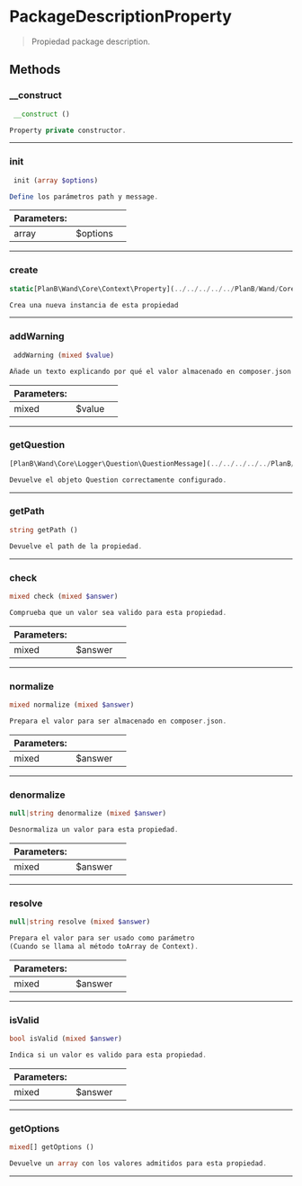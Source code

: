
                                                                                                                                            
    
# PackageDescriptionProperty


> Propiedad package description.
>
> 








## Methods

### __construct
``` php
 __construct ()

Property private constructor.

```


---


### init
``` php
 init (array $options)

Define los parámetros path y message.

```

|Parameters: | | |
| --- | --- | --- |
|array |$options |  |

---


### create
``` php
static[PlanB\Wand\Core\Context\Property](../../../../../PlanB/Wand/Core/Context/Property.md) create ()

Crea una nueva instancia de esta propiedad

```


---


### addWarning
``` php
 addWarning (mixed $value)

Añade un texto explicando por qué el valor almacenado en composer.json no es correcto.

```

|Parameters: | | |
| --- | --- | --- |
|mixed |$value |  |

---


### getQuestion
``` php
[PlanB\Wand\Core\Logger\Question\QuestionMessage](../../../../../PlanB/Wand/Core/Logger/Question/QuestionMessage.md) getQuestion ()

Devuelve el objeto Question correctamente configurado.

```


---


### getPath
``` php
string getPath ()

Devuelve el path de la propiedad.

```


---


### check
``` php
mixed check (mixed $answer)

Comprueba que un valor sea valido para esta propiedad.

```

|Parameters: | | |
| --- | --- | --- |
|mixed |$answer |  |

---


### normalize
``` php
mixed normalize (mixed $answer)

Prepara el valor para ser almacenado en composer.json.

```

|Parameters: | | |
| --- | --- | --- |
|mixed |$answer |  |

---


### denormalize
``` php
null|string denormalize (mixed $answer)

Desnormaliza un valor para esta propiedad.

```

|Parameters: | | |
| --- | --- | --- |
|mixed |$answer |  |

---


### resolve
``` php
null|string resolve (mixed $answer)

Prepara el valor para ser usado como parámetro
(Cuando se llama al método toArray de Context).

```

|Parameters: | | |
| --- | --- | --- |
|mixed |$answer |  |

---


### isValid
``` php
bool isValid (mixed $answer)

Indica si un valor es valido para esta propiedad.

```

|Parameters: | | |
| --- | --- | --- |
|mixed |$answer |  |

---


### getOptions
``` php
mixed[] getOptions ()

Devuelve un array con los valores admitidos para esta propiedad.

```


---


                                                                                                                                                                                                                                                                                                                                                                                                            
    
                                                                                                                                                                                                                                                                             
                